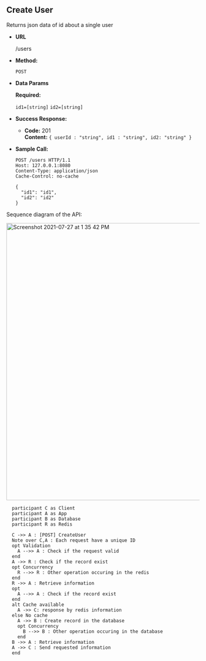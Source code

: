 **Create User**
----
  Returns json data of id about a single user

* **URL**

  /users

* **Method:**

  `POST`
  
*  **Data Params**

   **Required:**
 
   `id1=[string]`
   `id2=[string]`

* **Success Response:**

  * **Code:** 201 <br />
    **Content:** `{ userId : "string", id1 : "string", id2: "string" }`
 
* **Sample Call:**

  ```http
  POST /users HTTP/1.1
  Host: 127.0.0.1:8080
  Content-Type: application/json
  Cache-Control: no-cache

  {
    "id1": "id1",
    "id2": "id2"
  }
  ```

Sequence diagram of the API:

<img width="724" alt="Screenshot 2021-07-27 at 1 35 42 PM" src="https://user-images.githubusercontent.com/15737960/127101139-550372ea-467e-49b0-873f-2c9349a56d90.png">

```sequenceDiagram
  participant C as Client
  participant A as App
  participant B as Database
  participant R as Redis

  C ->> A : [POST] CreateUser
  Note over C,A : Each request have a unique ID
  opt Validation
    A -->> A : Check if the request valid
  end
  A ->> R : Check if the record exist
  opt Concurrency
    R -->> R : Other operation occuring in the redis
  end
  R ->> A : Retrieve information
  opt 
    A -->> A : Check if the record exist
  end
  alt Cache available
    A ->> C: response by redis information
  else No cache
    A ->> B : Create record in the database
    opt Concurrency
      B -->> B : Other operation occuring in the database
    end
  B ->> A : Retrieve information
  A ->> C : Send requested information
  end
```
